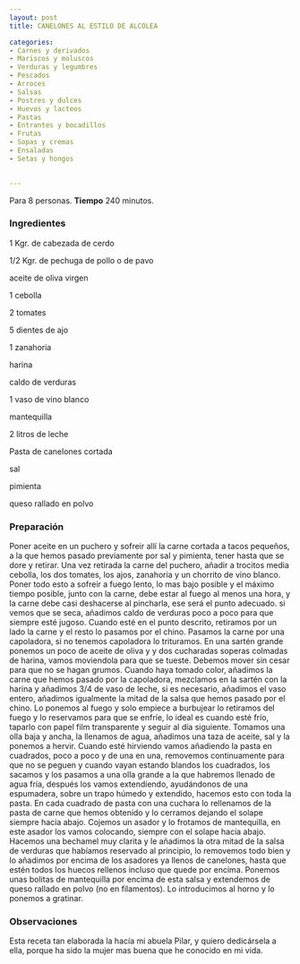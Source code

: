 ```yaml
---
layout: post
title: CANELONES AL ESTILO DE ALCOLEA

categories:
- Carnes y derivados
- Mariscos y moluscos
- Verduras y legumbres
- Pescados
- Arroces
- Salsas
- Postres y dulces
- Huevos y lacteos
- Pastas
- Entrantes y bocadillos
- Frutas
- Sopas y cremas
- Ensaladas
- Setas y hongos
 

---
```


Para 8 personas.
<b>Tiempo</b> 240 minutos.

<h3>Ingredientes</h3>

1 Kgr. de cabezada de cerdo

1/2 Kgr. de pechuga de pollo o de pavo

aceite de oliva virgen

1 cebolla

2 tomates

5 dientes de ajo

1 zanahoria

harina

caldo de verduras

1 vaso de vino blanco

mantequilla

2 litros de leche

Pasta de canelones cortada

sal

pimienta

queso rallado en polvo

<h3>Preparación</h3>

Poner aceite en un puchero y sofreir allí la carne cortada a tacos pequeños, a la que hemos pasado previamente por sal y pimienta, tener hasta que se dore y retirar. Una vez retirada la carne del puchero, añadir a trocitos media cebolla, los dos tomates, los ajos, zanahoria y un chorrito de vino blanco. Poner todo esto a sofreir a fuego lento, lo mas bajo posible y el máximo tiempo posible, junto con la carne, debe estar al fuego al menos una hora, y la carne debe casi deshacerse al pincharla, ese será el punto adecuado. si vemos que se seca, añadimos caldo de verduras poco a poco para que siempre esté jugoso. Cuando esté en el punto descrito, retiramos por un lado la carne y el resto lo pasamos por el chino. Pasamos la carne por una capoladora, si no tenemos capoladora lo trituramos. En una sartén grande ponemos un poco de aceite de oliva y y dos cucharadas soperas colmadas de harina, vamos moviendola para que se tueste. Debemos mover sin cesar para que no se hagan grumos. Cuando haya tomado color, añadimos la carne que hemos pasado por la capoladora, mezclamos en la sartén con la harina y añadimos 3/4 de vaso de leche, si es necesario, añadimos el vaso entero, añadimos igualmente la mitad de la salsa que hemos pasado por el chino. Lo ponemos al fuego y solo empiece a burbujear lo retiramos del fuego y lo reservamos para que se enfríe, lo ideal es cuando esté frío, taparlo con papel film transparente y seguir al día siguiente. Tomamos una olla baja y ancha, la llenamos de agua, añadimos una taza de aceite, sal y la ponemos a hervir. Cuando esté hirviendo vamos añadiendo la pasta en cuadrados, poco a poco y de una en una, removemos continuamente para que no se peguen y cuando vayan estando blandos los cuadrados, los sacamos y los pasamos a una olla grande a la que habremos llenado de agua fría, después los vamos extendiendo, ayudándonos de una espumadera, sobre un trapo húmedo y extendido, hacemos esto con toda la pasta. En cada cuadrado de pasta con una cuchara lo rellenamos de la pasta de carne que hemos obtenido y lo cerramos dejando el solape siempre hacia abajo. Cojemos un asador y lo frotamos de mantequilla, en este asador los vamos colocando, siempre con el solape hacia abajo. Hacemos una bechamel muy clarita y le añadimos la otra mitad de la salsa de verduras que habíamos reservado al principio, lo removemos todo bien y lo añadimos por encima de los asadores ya llenos de canelones, hasta que estén todos los huecos rellenos incluso que quede por encima. Ponemos unas bolitas de mantequilla por encima de esta salsa y extendemos de queso rallado en polvo (no en filamentos). Lo introducimos al horno y lo ponemos a gratinar.

<h3>Observaciones</h3>

Esta receta tan elaborada la hacía mi abuela Pilar, y quiero dedicársela a ella, porque ha sido la mujer mas buena que he conocido en mi vida.

